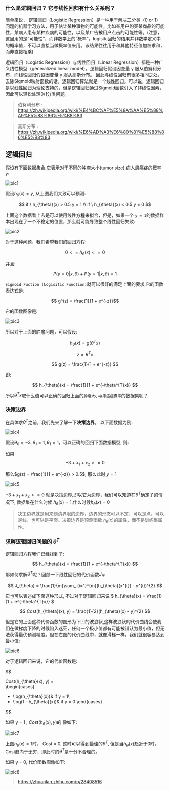
### 什么是逻辑回归？ 它与线性回归有什么关系呢？

简单来说， 逻辑回归（Logistic Regression）是一种用于解决二分类（0 or 1）问题的机器学习方法，用于估计某种事物的可能性。比如某用户购买某商品的可能性，某病人患有某种疾病的可能性，以及某广告被用户点击的可能性等。(注意，这里用的是“可能性”，而非数学上的“概率”，logisitc回归的结果并非数学定义中的概率值，不可以直接当做概率值来用。该结果往往用于和其他特征值加权求和，而非直接相乘)

逻辑回归（Logistic Regression）与线性回归（Linear Regression）都是一种广义线性模型（generalized linear model）。逻辑回归假设因变量 y 服从伯努利分布，而线性回归假设因变量 y 服从高斯分布。 因此与线性回归有很多相同之处，去除Sigmoid映射函数的话，逻辑回归算法就是一个线性回归。可以说，逻辑回归是以线性回归为理论支持的，但是逻辑回归通过Sigmoid函数引入了非线性因素，因此可以轻松处理0/1分类问题。

> 伯努利分布 : https://zh.wikipedia.org/wiki/%E4%BC%AF%E5%8A%AA%E5%88%A9%E5%88%86%E5%B8%83

> 高斯分布 : https://zh.wikipedia.org/wiki/%E6%AD%A3%E6%80%81%E5%88%86%E5%B8%83

## 逻辑回归

假设有下面数据集合,它表示对于不同的肿瘤大小(tumor size),病人患癌症的概率$y$:

![pic1](pic/pic1.png)

假设$h_{\theta}(x) = y$, 从上图我们大致可以预测:

$$
if \ h_{\theta}(x) > 0.5  y = 1 \\
if \ h_{\theta}(x) < 0.5  y = 0
$$

上面这个数据看上去是可以使用线性方程来拟合，但是，如果一个 `y = 1`的数据样本出现在了一个不稳定的位置，那么就可能导致整个线性回归失败:

![pic2](pic/pic2.png)

对于这种问题，我们希望我们的回归方程:

$$ 0 <= h_{\theta}(x) <= 0 $$

并且:

$$ P(y=0 | x, \theta) + P(y=1 | x, \theta)  = 1$$


`Sigmoid Fuction (Logisitic Function)`就可以很好的满足上面的要求,它的函数表达式是:

$$ g^(z) = \frac{1}{1 + e^{-z}}$$

它的函数图像是:

![pic3](pic/pic3.png)


所以对于上面的肿瘤问题，可以假设:

$$
h_{\theta}(x) = g(\theta^{T}x)
$$

$$
z = \theta^{T}x
$$

$$
g(z) =  \frac{1}{1 + e^{-z}}
$$

即:

$$
h_{\theta}(x) =  \frac{1}{1 + e^{-\theta^{T}x}}
$$

所以$\theta^{T}x$取什么值可以正确的回归上面的`肿瘤大小与患癌症概率`的数据集呢？

### 决策边界

在具体求$\theta^{T}$之前，我们先来了解一下**决策边界**。 以下面数据为例:

![pic4](pic/pic4.png)

假设$\theta_{0} = -3,\theta_{1} = 1,\theta_{1} = 1$，可以正确的回归下面数据模型, 则:

如果
$$
 -3 + x_{1} + x_{2} >= 0
$$

那么$g(z) =  \frac{1}{1 + e^{-z}} > 0.5$, 那么此时 $y = 1$

![pic5](pic/pic5.png)

$-3 + x_{1} + x_{2} >= 0$ 就是决策边界,即以它为边界，我们可以知道在$\theta^{T}$确定了的情况下, 数据集在什么时候 $h_{\theta}(x) = 1$,什么时候$h_{\theta}(x) = 0$

>决策边界就是用来划清界限的边界，边界的形态可以不定，可以是点，可以是线，也可以是平面。决策边界是预测函数 $h_{\theta}(x)$的属性，而不是训练集属性。

### 求解逻辑回归问题的 $\theta^{T}$

逻辑回归方程我们已经找到了:

$$
h_{\theta}(x) =  \frac{1}{1 + e^{-\theta^{T}x}}
$$

那如何求解$\theta^{T}$呢？回顾一下线性回归的代价函数$J_{\theta}$:

$$
J_{\theta} = \frac{1}{m}\sum_ {i=1}^{m}(h_{\theta}(x^{i}) - y^{i})^{2}
$$

它也可以表述成下面这种形式, 不过对于逻辑回归来说 $
h_{\theta}(x) =  \frac{1}{1 + e^{-\theta^{T}x}}
$

$$
Cost(h_{\theta}(x), y) = \frac{1}{2}(h_{\theta}(x) - y)^{2}
$$

但是它的上面这种代价函数的图形为下凹的波浪状,这样波浪状的代价曲线会使我们在做梯度下降的时候陷入迷茫，任何一个极小值都有可能被错认为最小值，但无法获得最优预测精度。但在右图的代价曲线中，就像滑梯一样，我们就很容易达到最小值:

![pic6](pic/pic6.png)


对于逻辑回归来说，它的代价函数是:

$$

Cost(h_{\theta}(x), y) =  
\begin{cases}
- \log(h_{\theta}(x))& if y = 1\\
- \log(1 - h_{\theta}(x))& if y = 0
\end{cases}

$$

如果 y = 1 , $Cost(h_{\theta}(x), y)$的 像如下:

![pic7](pic/pic7.png)

上图$h_{\theta}(x) = 1$时， Cost = 0, 这时可以得到最佳的$\theta^{T}$, 但是当$h_{\theta}(x)$趋近于0时，Cost趋向于无穷，即此时的$\theta^{T}$是十分不合理的。

如果 y = 0, 代价函数图像如下:

![pic8](pic/pic8.png)






>https://zhuanlan.zhihu.com/p/28408516